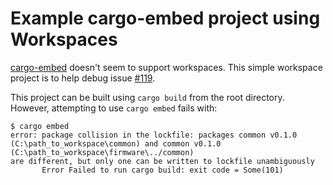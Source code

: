 # Example cargo-embed project using Workspaces

[cargo-embed](https://github.com/probe-rs/cargo-embed) doesn't seem to support workspaces.  This simple
workspace project is to help debug issue [#119](https://github.com/probe-rs/cargo-embed/issues/119).

This project can be built using `cargo build` from the root directory.  However, attempting to use
`cargo embed` fails with:

```shell
$ cargo embed
error: package collision in the lockfile: packages common v0.1.0 (C:\path_to_workspace\common) and common v0.1.0 (C:\path_to_workspace\firmware\../common) 
are different, but only one can be written to lockfile unambiguously
       Error Failed to run cargo build: exit code = Some(101)
```
